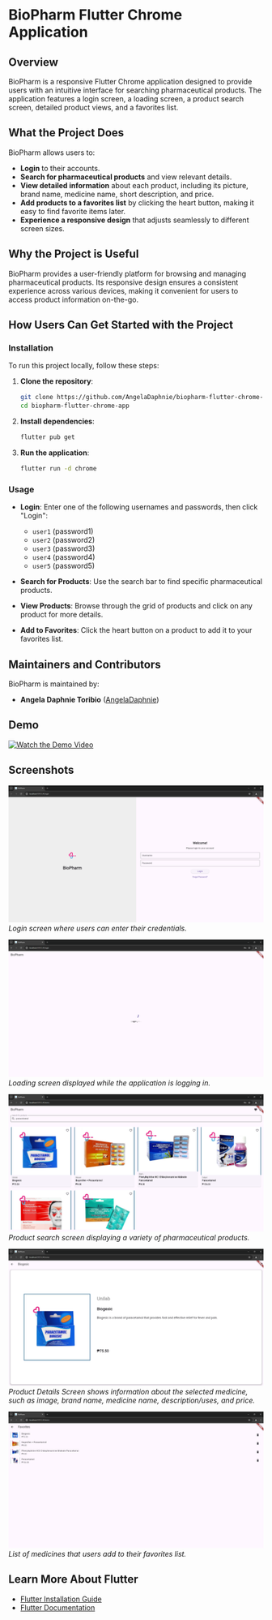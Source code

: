 # BioPharm Flutter Chrome Application

## Overview

BioPharm is a responsive Flutter Chrome application designed to provide users with an intuitive interface for searching pharmaceutical products. The application features a login screen, a loading screen, a product search screen, detailed product views, and a favorites list.

## What the Project Does

BioPharm allows users to:

- **Login** to their accounts.
- **Search for pharmaceutical products** and view relevant details.
- **View detailed information** about each product, including its picture, brand name, medicine name, short description, and price.
- **Add products to a favorites list** by clicking the heart button, making it easy to find favorite items later.
- **Experience a responsive design** that adjusts seamlessly to different screen sizes.

## Why the Project is Useful

BioPharm provides a user-friendly platform for browsing and managing pharmaceutical products. Its responsive design ensures a consistent experience across various devices, making it convenient for users to access product information on-the-go.

## How Users Can Get Started with the Project

### Installation

To run this project locally, follow these steps:

1. **Clone the repository**:
    ```sh
    git clone https://github.com/AngelaDaphnie/biopharm-flutter-chrome-app.git
    cd biopharm-flutter-chrome-app
    ```

2. **Install dependencies**:
    ```sh
    flutter pub get
    ```

3. **Run the application**:
    ```sh
    flutter run -d chrome
    ```

### Usage

- **Login**: Enter one of the following usernames and passwords, then click "Login":
  - `user1` (password1)
  - `user2` (password2)
  - `user3` (password3)
  - `user4` (password4)
  - `user5` (password5)
  
- **Search for Products**: Use the search bar to find specific pharmaceutical products.
- **View Products**: Browse through the grid of products and click on any product for more details.
- **Add to Favorites**: Click the heart button on a product to add it to your favorites list.

## Maintainers and Contributors

BioPharm is maintained by:

- **Angela Daphnie Toribio** ([AngelaDaphnie](https://github.com/AngelaDaphnie))

## Demo

[![Watch the Demo Video](https://example.com/thumbnail_image.png)](https://drive.google.com/drive/u/4/folders/1jL_Rr2UJn8FnGXNNeBSzbBeJ75JjOX1a)

## Screenshots

![Login Screen](login_screen.png)
*Login screen where users can enter their credentials.*

![Loading Screen](loading_screen.png)
*Loading screen displayed while the application is logging in.*

![Product Search Screen](search_screen.png)
*Product search screen displaying a variety of pharmaceutical products.*

![Product Details](details_screen.png)
*Product Details Screen shows information about the selected medicine, such as image, brand name, medicine name, description/uses, and price.*

![Favorites Screen](favorites_screen.png)
*List of medicines that users add to their favorites list.*

## Learn More About Flutter

- [Flutter Installation Guide](https://docs.flutter.dev/get-started/install)
- [Flutter Documentation](https://docs.flutter.dev/)
